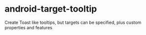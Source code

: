 android-target-tooltip
======================

Create Toast like tooltips, but targets can be specified, plus custom properties and features
